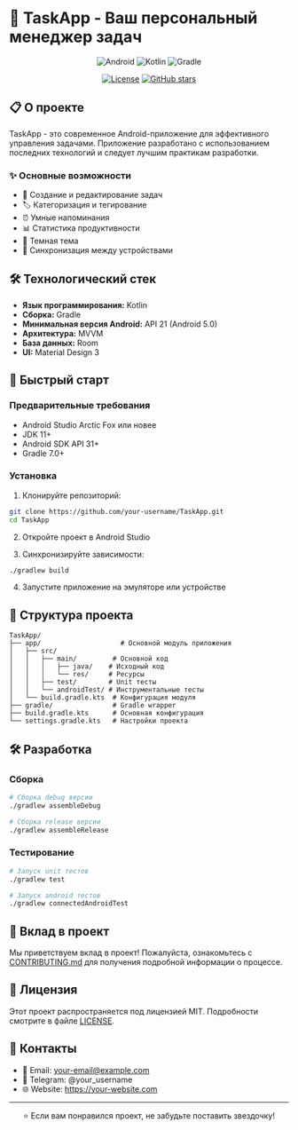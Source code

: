 # 🚀 TaskApp - Ваш персональный менеджер задач

<div align="center">
  
![Android](https://img.shields.io/badge/Android-3DDC84?style=for-the-badge&logo=android&logoColor=white)
![Kotlin](https://img.shields.io/badge/Kotlin-0095D5?style=for-the-badge&logo=kotlin&logoColor=white)
![Gradle](https://img.shields.io/badge/Gradle-02303A?style=for-the-badge&logo=gradle&logoColor=white)

[![License](https://img.shields.io/badge/License-MIT-green.svg)](LICENSE)
[![GitHub stars](https://img.shields.io/github/stars/your-username/TaskApp.svg?style=social)](https://github.com/your-username/TaskApp/stargazers)

</div>

## 📋 О проекте

TaskApp - это современное Android-приложение для эффективного управления задачами. Приложение разработано с использованием последних технологий и следует лучшим практикам разработки.

### ✨ Основные возможности

- 📝 Создание и редактирование задач
- 🏷️ Категоризация и тегирование
- ⏰ Умные напоминания
- 📊 Статистика продуктивности
- 🌙 Темная тема
- 🔄 Синхронизация между устройствами

## 🛠 Технологический стек

- **Язык программирования:** Kotlin
- **Сборка:** Gradle
- **Минимальная версия Android:** API 21 (Android 5.0)
- **Архитектура:** MVVM
- **База данных:** Room
- **UI:** Material Design 3

## 🚀 Быстрый старт

### Предварительные требования

- Android Studio Arctic Fox или новее
- JDK 11+
- Android SDK API 31+
- Gradle 7.0+

### Установка

1. Клонируйте репозиторий:
```bash
git clone https://github.com/your-username/TaskApp.git
cd TaskApp
```

2. Откройте проект в Android Studio

3. Синхронизируйте зависимости:
```bash
./gradlew build
```

4. Запустите приложение на эмуляторе или устройстве

## 📁 Структура проекта

```
TaskApp/
├── app/                    # Основной модуль приложения
│   ├── src/
│   │   ├── main/         # Основной код
│   │   │   ├── java/    # Исходный код
│   │   │   └── res/     # Ресурсы
│   │   ├── test/        # Unit тесты
│   │   └── androidTest/ # Инструментальные тесты
│   └── build.gradle.kts  # Конфигурация модуля
├── gradle/               # Gradle wrapper
├── build.gradle.kts      # Основная конфигурация
└── settings.gradle.kts   # Настройки проекта
```

## 🛠 Разработка

### Сборка

```bash
# Сборка debug версии
./gradlew assembleDebug

# Сборка release версии
./gradlew assembleRelease
```

### Тестирование

```bash
# Запуск unit тестов
./gradlew test

# Запуск android тестов
./gradlew connectedAndroidTest
```

## 🤝 Вклад в проект

Мы приветствуем вклад в проект! Пожалуйста, ознакомьтесь с [CONTRIBUTING.md](CONTRIBUTING.md) для получения подробной информации о процессе.

## 📄 Лицензия

Этот проект распространяется под лицензией MIT. Подробности смотрите в файле [LICENSE](LICENSE).

## 📧 Контакты

- 📧 Email: your-email@example.com
- 💬 Telegram: @your_username
- 🌐 Website: https://your-website.com

---

<div align="center">
  
⭐️ Если вам понравился проект, не забудьте поставить звездочку!

</div> 